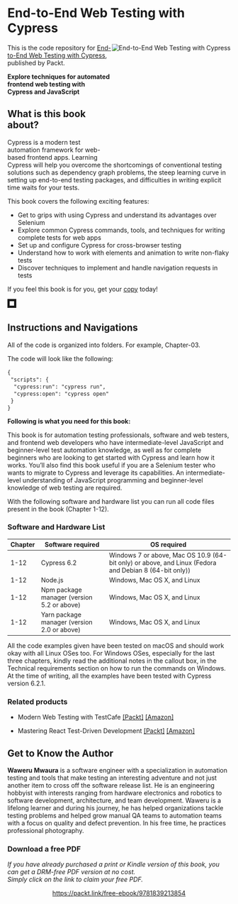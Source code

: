 # End-to-End Web Testing with Cypress

<a href="https://www.packtpub.com/product/end-to-end-web-testing-with-cypress/9781839213854?utm_source=github&utm_medium=repository&utm_campaign=9781839213854"><img src="https://github.com/PacktPublishing/End-to-End-Web-Testing-with-Cypress/blob/master/Cover%20Image.png?raw=true" alt="End-to-End Web Testing with Cypress" height="256px" align="right"></a>

This is the code repository for [End-to-End Web Testing with Cypress](https://www.packtpub.com/product/end-to-end-web-testing-with-cypress/9781839213854?utm_source=github&utm_medium=repository&utm_campaign=9781839213854), published by Packt.

**Explore techniques for automated frontend web testing with Cypress and JavaScript**

## What is this book about?
Cypress is a modern test automation framework for web-based frontend apps. Learning Cypress will help you overcome the shortcomings of conventional testing solutions such as dependency graph problems, the steep learning curve in setting up end-to-end testing packages, and difficulties in writing explicit time waits for your tests.

This book covers the following exciting features: 
* Get to grips with using Cypress and understand its advantages over Selenium
* Explore common Cypress commands, tools, and techniques for writing complete tests for web apps
* Set up and configure Cypress for cross-browser testing
* Understand how to work with elements and animation to write non-flaky tests
* Discover techniques to implement and handle navigation requests in tests

If you feel this book is for you, get your [copy](https://www.amazon.com/dp/183921385X) today!

<a href="https://www.packtpub.com/?utm_source=github&utm_medium=banner&utm_campaign=GitHubBanner"><img src="https://raw.githubusercontent.com/PacktPublishing/GitHub/master/GitHub.png" 
alt="https://www.packtpub.com/" border="5" /></a>


## Instructions and Navigations
All of the code is organized into folders. For example, Chapter-03.

The code will look like the following:
```
{
 "scripts": {
  "cypress:run": "cypress run",
  "cypress:open": "cypress open"
 }
}
```

**Following is what you need for this book:**

This book is for automation testing professionals, software and web testers, and frontend web developers who have intermediate-level JavaScript and beginner-level test automation knowledge, as well as for complete beginners who are looking to get started with Cypress and learn how it works. You’ll also find this book useful if you are a Selenium tester who wants to migrate to Cypress and leverage its capabilities. An intermediate-level understanding of JavaScript programming and beginner-level knowledge of web testing are required.

With the following software and hardware list you can run all code files present in the book (Chapter 1-12).

### Software and Hardware List

| Chapter  | Software required                           | OS required                                                                                           |
| -------- | ------------------------------------------- | ----------------------------------------------------------------------------------------------------- |
| 1-12     | Cypress 6.2                                 | Windows 7 or above, Mac OS 10.9 (64-bit only) or above, and Linux (Fedora and Debian 8 (64-bit only)) |
| 1-12     | Node.js                                     | Windows, Mac OS X, and Linux                                                                          |
| 1-12     | Npm package manager (version 5.2 or above)  | Windows, Mac OS X, and Linux                                                                          |
| 1-12     | Yarn package manager (version 2.0 or above) | Windows, Mac OS X, and Linux                                                                          |

All the code examples given have been tested on macOS and should work okay with all Linux OSes too. For Windows OSes, especially for the last three chapters, kindly read the additional notes in the callout box, in the Technical requirements section on how to run the commands on Windows. At the time of writing, all the examples have been tested with Cypress version 6.2.1.

### Related products <Other books you may enjoy>
* Modern Web Testing with TestCafe [[Packt]](https://www.packtpub.com/product/modern-web-testing-with-testcafe/9781800200951?utm_source=github&utm_medium=repository&utm_campaign=9781800200951) [[Amazon]](https://www.amazon.com/dp/1800200951)

* Mastering React Test-Driven Development [[Packt]](https://www.packtpub.com/product/mastering-react-test-driven-development/9781789133417?utm_source=github&utm_medium=repository&utm_campaign=9781789133417) [[Amazon]](https://www.amazon.com/dp/1789133416)

## Get to Know the Author
**Waweru Mwaura**
is a software engineer with a specialization in automation testing and tools that make testing an interesting adventure and not just another item to cross off the software release list. He is an engineering hobbyist with interests ranging from hardware electronics and robotics to software development, architecture, and team development. Waweru is a lifelong learner and during his journey, he has helped organizations tackle testing problems and helped grow manual QA teams to automation teams with a focus on quality and defect prevention. In his free time, he practices professional photography.



### Download a free PDF

 <i>If you have already purchased a print or Kindle version of this book, you can get a DRM-free PDF version at no cost.<br>Simply click on the link to claim your free PDF.</i>
<p align="center"> <a href="https://packt.link/free-ebook/9781839213854">https://packt.link/free-ebook/9781839213854 </a> </p>